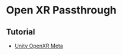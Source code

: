 # Open XR Passthrough

## Tutorial
* [Unity OpenXR Meta](https://docs.unity3d.com/Packages/com.unity.xr.meta-openxr@2.0/manual/features/camera.html)

